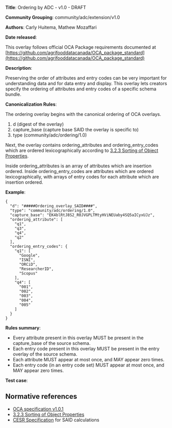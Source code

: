 **Title**: Ordering by ADC - v1.0 - DRAFT

**Community Grouping**: community/adc/extension/v1.0

**Authors**: Carly Huitema, Mathew Mozaffari

**Date released**: 

This overlay follows official OCA Package requirements documented at [https://github.com/agrifooddatacanada/OCA_package_standard](https://github.com/agrifooddatacanada/OCA_package_standard)

**Description**:

Preserving the order of attributes and entry codes can be very important for understanding data and for data entry and display. This overlay lets creators specify the ordering of attributes and entry codes of a specific schema bundle.

**Canonicalization Rules**:

The ordering overlay begins with the canonical ordering of OCA overlays.
1) d (digest of the overlay)
2) capture_base (capture base SAID the overlay is specific to)
3) type (community/adc/ordering/1.0)

Next, the overlay contains ordering_attributes and ordering_entry_codes which are ordered lexicographically according to [3.2.3 Sorting of Object Properties](https://www.rfc-editor.org/rfc/rfc8785#section-3.2.3). 

Inside ordering_attributes is an array of attributes which are insertion ordered. Inside ordering_entry_codes are attributes which are ordered lexicographically, with arrays of entry codes for each attribute which are insertion ordered.

**Example**: 

```
{
  "d": "#####Ordering_overlay_SAID####",
  "type": "community/adc/ordering/1.0",
  "capture_base": "EK4blRtJ8S2_R0JVGPLTMtyHViNEUaby4SQ5aICyxUJz",
  "ordering_attribute": [
    "q1",
    "q3",
    "q4",
    "q2"
  ],
  "ordering_entry_codes": {
    "q1": [
      "Google",
      "ISNI",
      "ORCiD",
      "ResearcherID",
      "Scopus"
    ],
    "q4": [
      "001",
      "002",
      "003",
      "004",
      "005"
    ]
  }
}
```


**Rules summary**: 
 - Every attribute present in this overlay MUST be present in the capture_base of the source schema.
 - Each entry code present in this overlay MUST be present in the entry overlay of the source schema.
 - Each attribute MUST appear at most once, and MAY appear zero times.
 - Each entry code (in an entry code set) MUST appear at most once, and MAY appear zero times.


**Test case**: 


## Normative references
- [OCA specification v1.0.1](http://oca.colossi.network/specification/) 
- [3.2.3 Sorting of Object Properties](https://www.rfc-editor.org/rfc/rfc8785#section-3.2.3)
- [CESR Specification](https://weboftrust.github.io/ietf-cesr/draft-ssmith-cesr.html) for SAID calculations
